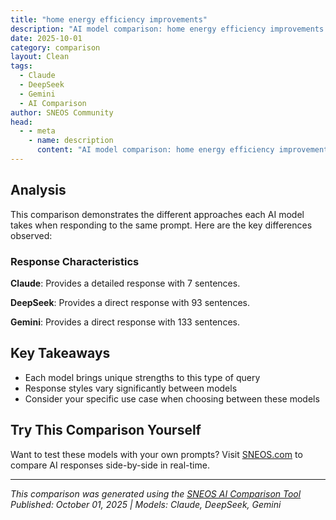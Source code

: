 ```yaml
---
title: "home energy efficiency improvements"
description: "AI model comparison: home energy efficiency improvements..."
date: 2025-10-01
category: comparison
layout: Clean
tags:
  - Claude
  - DeepSeek
  - Gemini
  - AI Comparison
author: SNEOS Community
head:
  - - meta
    - name: description
      content: "AI model comparison: home energy efficiency improvements..."
---
```


<ChatComparison
  title="home energy efficiency improvements"
  prompt="home energy efficiency improvements"
  :responses='{
    "Claude": "# Home Energy Efficiency Improvements\n\n## High-Impact Improvements\n\n### **Insulation \u0026 Air Sealing**\n- **Attic insulation**: Add or upgrade to R-38 to R-60\n- **Wall insulation**: Blown-in cellulose or spray foam\n- **Basement/crawl space**: Insulate foundation walls\n- **Air sealing**: Caulk gaps, weatherstrip doors/windows\n- **Duct sealing**: Seal leaky ductwork (can save 20-30% on heating/cooling)\n\n### **Windows \u0026 Doors**\n- **Double/triple-pane windows**: Look for ENERGY STAR certification\n- **Storm doors**: Cost-effective alternative to full replacement\n- **Window treatments**: Cellular shades, thermal curtains\n\n## HVAC System Upgrades\n\n### **Heating \u0026 Cooling**\n- **High-efficiency HVAC**: 90%\u002B AFUE furnaces, 16\u002B SEER AC units\n- **Heat pumps**: Especially efficient in moderate climates\n- **Smart thermostats**: Can reduce energy use by 10-15%\n- **Regular maintenance**: Clean filters, tune-ups\n\n### **Water Heating**\n- **Tankless water heaters**: Heat on demand\n- **Heat pump water heaters**: 2-3x more efficient than standard electric\n- **Water heater insulation**: Wrap tank and pipes\n- **Low-flow fixtures**: Reduce hot water demand\n\n## Appliances \u0026 Lighting\n\n### **Energy-Efficient Appliances**\n- **ENERGY STAR appliances**: 10-50% more efficient\n- **Induction cooktops**: More efficient than gas or electric\n- **Smart power strips**: Eliminate phantom loads\n\n### **Lighting**\n- **LED bulbs**: Use 75% less energy than incandescent\n- **Smart lighting**: Motion sensors, timers, dimmers\n- **Natural lighting**: Skylights, light tubes\n\n## Renewable Energy\n\n### **Solar Options**\n- **Solar panels**: Rooftop or ground-mount systems\n- **Solar water heating**: For domestic hot water\n- **Solar attic fans**: Reduce cooling loads\n\n### **Other Renewables**\n- **Geothermal systems**: Very efficient heating/cooling\n- **Small wind turbines**: Where permitted and viable\n\n## Cost-Effective Quick Wins\n\n### **Low-Cost Improvements**\n- Programmable thermostat ($50-200)\n- LED light bulbs ($5-15 each)\n- Weatherstripping ($20-100)\n- Caulking gaps ($10-50)\n- Insulating water heater ($20-50)\n\n### **Behavioral Changes**\n- Lower thermostat 7-10\u00B0F when away\n- Use ceiling fans (feel 4\u00B0F cooler)\n- Unplug electronics when not in use\n- Wash clothes in cold water\n- Air dry when possible\n\n## Financing \u0026 Incentives\n\n### **Federal Programs**\n- **Tax credits**: Up to 30% for solar, heat pumps, insulation\n- **Rebates**: Check Database of State Incentives (DSIRE)\n\n### **Utility Programs**\n- **Rebates**: Many utilities offer appliance rebates\n- **Energy audits**: Often free or low-cost\n- **Time-of-use rates**: Shift usage to off-peak hours\n\n### **State \u0026 Local**\n- **Property tax exemptions**: For renewable energy\n- **Low-interest loans**: For efficiency improvements\n- **PACE financing**: Property Assessed Clean Energy programs\n\n## Getting Started\n\n### **Priority Order**\n1. **Energy audit**: Identify biggest opportunities\n2. **Air sealing \u0026 insulation**: Foundation improvements\n3. **HVAC optimization**: Tune-up existing or upgrade\n4. **Water heating**: Often overlooked but significant\n5. **Appliances \u0026 lighting**: Replace as needed\n6. **Renewable energy**: Long-term investment\n\n### **Professional Help**\n- **Energy auditor**: Comprehensive assessment\n- **HVAC contractor**: System sizing and installation\n- **Insulation contractor**: Proper installation critical\n- **Solar installer**: Site assessment and system design\n\nWould you like me to elaborate on any specific improvement or help you prioritize based on your home type, climate, or budget?",
    "DeepSeek": "Of course! Home energy efficiency improvements are one of the smartest investments a homeowner can make. They lower your utility bills, increase your comfort, reduce your environmental footprint, and can even boost your home\u0027s value.\n\nHere is a comprehensive guide, broken down from simple, low-cost steps to larger investments.\n\n---\n\n### **The \u0022Low-Hanging Fruit\u0022 (Quick \u0026 Inexpensive)**\n\nThese are the first things you should do. The return on investment is almost immediate.\n\n1.  **Seal Air Leaks:**\n    *   **What to do:** Use caulk to seal cracks and gaps around window frames, door frames, and where pipes or wires enter your home (like around outdoor faucets). Use weatherstripping around operable windows and doors.\n    *   **Cost:** $20 - $100 for materials.\n    *   **Benefit:** Prevents cold/hot air from escaping, reducing your heating and cooling costs by up to 10-20%.\n\n2.  **Upgrade Your Lighting:**\n    *   **What to do:** Replace incandescent and CFL bulbs with LEDs. They use at least 75% less energy and last years longer.\n    *   **Cost:** $2 - $10 per bulb.\n    *   **Benefit:** Instant savings on your electricity bill.\n\n3.  **Use Smart Power Strips:**\n    *   **What to do:** Plug home electronics (TVs, game consoles, computer setups) into smart power strips. These cut power to \u0022vampire\u0022 devices that draw energy even when turned off.\n    *   **Cost:** $20 - $40 per strip.\n    *   **Benefit:** Can save 5-10% on your electric bill by eliminating \u0022phantom loads.\u0022\n\n4.  **Adjust Your Thermostat:**\n    *   **What to do:** Set your thermostat 7-10\u00B0F higher when cooling or lower when heating for 8 hours a day. A **programmable or smart thermostat** can do this automatically.\n    *   **Cost:** $0 for manual adjustment, $50 - $250 for a new thermostat.\n    *   **Benefit:** Can save up to 10% a year on heating and cooling.\n\n5.  **Maintain Your HVAC System:**\n    *   **What to do:** Replace your furnace filter every 1-3 months. A dirty filter makes your system work harder.\n    *   **Cost:** $10 - $50 for a pack of filters.\n    *   **Benefit:** Improves air quality and system efficiency, preventing costly repairs.\n\n---\n\n### **Mid-Range Investments (Good ROI, Moderate Cost)**\n\nThese projects require more upfront investment but offer significant savings and comfort improvements.\n\n1.  **Add Insulation:**\n    *   **Where:** The attic is the most important and easiest place to add insulation. Also consider walls, floors above crawl spaces, and basements.\n    *   **Cost:** A few hundred to a few thousand dollars, depending on the size of your home and insulation type (blown-in cellulose, fiberglass batts, spray foam).\n    *   **Benefit:** One of the most effective ways to reduce heating and cooling costs year-round.\n\n2.  **Upgrade to Energy-Efficient Appliances:**\n    *   **What to look for:** When old appliances (refrigerator, dishwasher, washing machine) need replacing, choose models with the **ENERGY STAR** label.\n    *   **Cost:** Varies widely, but often comparable to standard models.\n    *   **Benefit:** An ENERGY STAR refrigerator uses about 15% less energy than non-certified models. A certified dishwasher uses 12% less energy and 30% less water.\n\n3.  **Seal and Insulate Ducts:**\n    *   **What to do:** Have your ductwork inspected. Sealing leaks and insulating ducts that run through unconditioned spaces (like attics or crawlspaces) can dramatically improve your HVAC system\u0027s efficiency.\n    *   **Cost:** $500 - $2,000.\n    *   **Benefit:** Can improve heating and cooling system efficiency by 20% or more.\n\n4.  **Install Low-Flow Fixtures:**\n    *   **What to do:** Replace old showerheads and faucets with low-flow models. They maintain water pressure while using significantly less water (and less energy to heat that water).\n    *   **Cost:** $20 - $100 per fixture.\n    *   **Benefit:** Reduces water heating costs, which is often the 2nd largest energy expense in a home.\n\n---\n\n### **Major Upgrades (Long-Term Investments)**\n\nThese are big-ticket items with a longer payback period but offer the greatest performance improvements.\n\n1.  **Replace Windows and Doors:**\n    *   **When:** If your windows are old, drafty, single-pane, or have failed seals.\n    *   **What to look for:** ENERGY STAR certified, double or triple-pane windows with Low-E coatings and gas fills.\n    *   **Cost:** $500 - $1,500 per window.\n    *   **Benefit:** Major improvement in comfort, reduction of outside noise, and elimination of drafts.\n\n2.  **Upgrade Your HVAC System:**\n    *   **When:** If your furnace or air conditioner is more than 15 years old, frequently needs repairs, or is inefficient.\n    *   **What to look for:** A high-efficiency system (look for AFUE ratings of 95%\u002B for furnaces and SEER ratings of 16\u002B for ACs). Consider a **heat pump**, which is an extremely efficient all-in-one system for both heating and cooling.\n    *   **Cost:** $5,000 - $15,000\u002B.\n    *   **Benefit:** Can cut your heating and cooling costs by 20-40%.\n\n3.  **Install Solar Panels:**\n    *   **What to do:** Generate your own clean electricity.\n    *   **Cost:** $15,000 - $30,000\u002B before incentives.\n    *   **Benefit:** Can drastically reduce or even eliminate your electric bill. Take advantage of federal tax credits and other local incentives.\n\n4.  **Switch to a Heat Pump Water Heater:**\n    *   **What it is:** An ultra-efficient water heater that moves heat from the surrounding air into the water, rather than generating heat directly.\n    *   **Cost:** $1,500 - $3,000\u002B.\n    *   **Benefit:** Can be 2-3 times more energy-efficient than a conventional electric resistance water heater.\n\n---\n\n### **How to Get Started: A Step-by-Step Plan**\n\n1.  **Get a Home Energy Audit:** This is the most important first step for a systematic approach. A professional auditor (often called an \u0022energy assessor\u0022) will use tools like blower doors and thermal cameras to find exactly where your home is wasting energy. They provide a detailed report prioritizing the most cost-effective improvements.\n    *   **How to find one:** Check with your local utility company, as they often offer audits at a discount or for free.\n\n2.  **Check for Rebates and Incentives:** **This is crucial!** There are many programs that can drastically reduce your costs.\n    *   **Database of State Incentives for Renewables \u0026 Efficiency (DSIRE):** [https://www.dsireusa.org/](https://www.dsireusa.org/) is the most comprehensive source for federal, state, and local incentives.\n    *   **Federal Tax Credits:** The Inflation Reduction Act (IRA) offers significant tax credits for many efficiency upgrades (insulation, windows, HVAC, etc.) and rebates for low- and middle-income households.\n    *   **Utility Rebates:** Your gas and electric company may offer rebates for ENERGY STAR appliances, smart thermostats, and HVAC upgrades.\n\n3.  **Prioritize:** Start with the air sealing and insulation recommendations from your energy audit. These foundational improvements make your heating and cooling systems more effective and are often the best bang for your buck.\n\nBy taking a strategic approach, you can make your home more comfortable, sustainable, and affordable to live in for years to come.",
    "Gemini": "Okay, let\u0027s break down home energy efficiency improvements. I\u0027ll cover different areas of your home, the benefits, and some estimated costs where applicable.  Think of this as a roadmap to a more energy-efficient and comfortable home.\n\n**I. Why Improve Energy Efficiency?**\n\n*   **Lower Utility Bills:** This is the most obvious benefit. You\u0027ll spend less each month on heating, cooling, and electricity.\n*   **Increased Comfort:**  Proper insulation, sealed windows, and efficient HVAC systems create a more consistent and comfortable temperature throughout your home. No more drafty rooms or hot/cold spots.\n*   **Reduced Environmental Impact:** Less energy consumption means a smaller carbon footprint.  You\u0027re contributing to a more sustainable future.\n*   **Increased Home Value:** Energy-efficient homes are becoming increasingly desirable to buyers.  Improvements can boost your home\u0027s market value.\n*   **Quieter Home:** Insulation and window upgrades can significantly reduce outside noise.\n*   **Reduced Maintenance:** Modern, efficient appliances and systems often require less maintenance than older models.\n*   **Government Incentives:** Many governments offer rebates, tax credits, and other incentives for energy-efficient upgrades. Check your local, state/provincial, and federal programs.\n\n**II. Key Areas for Energy Efficiency Improvements**\n\nLet\u0027s go room by room, and system by system, with specific improvement ideas:\n\n**A. Insulation:** *This is one of the most impactful areas for energy savings.*\n\n*   **Attic Insulation:**\n    *   **Problem:** Heat rises, and a significant amount of heat can escape through an uninsulated or poorly insulated attic.\n    *   **Solution:** Add or upgrade attic insulation to the recommended R-value for your climate zone (check with your local building code or energy efficiency guidelines).\n    *   **Types:** Fiberglass batts, blown-in cellulose, spray foam.  Cellulose is a good option for existing attics because it can be blown in easily. Spray foam is excellent for sealing air leaks.\n    *   **Estimated Cost:** $1,000 - $5,000\u002B depending on attic size, existing insulation, and type of insulation.\n    *   **DIY Potential:** Yes, for fiberglass batts or blown-in cellulose (if you have the equipment and safety gear).  Spray foam is generally best left to professionals.\n*   **Wall Insulation:**\n    *   **Problem:**  Heat loss/gain through walls.\n    *   **Solution:** Insulate exterior walls.\n    *   **Types:** Blown-in cellulose (for existing walls), fiberglass batts, rigid foam boards (for new construction or renovations), spray foam.\n    *   **Estimated Cost:** $2,000 - $10,000\u002B depending on the size of your home, existing insulation, and type of insulation.  Requires professional installation in most cases.\n    *   **DIY Potential:** Limited, unless you\u0027re doing a full renovation.\n*   **Basement/Crawlspace Insulation:**\n    *   **Problem:** Cold floors, heat loss through foundation walls.\n    *   **Solution:** Insulate basement or crawlspace walls and/or ceiling.\n    *   **Types:** Rigid foam boards, spray foam, fiberglass batts.\n    *   **Estimated Cost:** $1,000 - $5,000\u002B depending on the size and accessibility of the space.\n    *   **DIY Potential:**  Rigid foam boards can be a DIY project.\n\n**B. Windows and Doors:**\n\n*   **Problem:** Drafts, heat loss/gain, condensation.\n*   **Solution:** Replace old, inefficient windows and doors with energy-efficient models.\n*   **Types of Windows:**\n    *   **Double-pane or Triple-pane:**  Multiple panes of glass with gas (argon or krypton) filling the space between the panes for better insulation.\n    *   **Low-E Coating:**  A thin, transparent coating on the glass that reflects infrared light, reducing heat transfer.\n    *   **ENERGY STAR Certified:**  Look for windows that meet ENERGY STAR requirements for your climate zone.\n*   **Types of Doors:**\n    *   **Solid Core:** Offers better insulation than hollow core doors.\n    *   **Weatherstripping:** Ensure tight seals around the door frame.\n*   **Estimated Cost:** Windows: $300 - $1,000\u002B per window (installed). Doors: $500 - $3,000\u002B per door (installed).\n*   **DIY Potential:** Window and door replacement can be a DIY project if you\u0027re experienced, but professional installation is generally recommended for proper sealing and performance.\n*   **Caulking and Weatherstripping:**\n     *   **Problem:** Gaps around window and door frames.\n     *   **Solution:** Seal gaps with caulk and install weatherstripping to prevent drafts.\n     *   **Estimated Cost:** $20 - $100\u002B for materials.\n     *   **DIY Potential:** Very DIY-friendly.  A simple and cost-effective way to improve energy efficiency.\n\n**C. Heating and Cooling (HVAC):**\n\n*   **Problem:** Inefficient furnace, air conditioner, or heat pump.\n*   **Solution:** Replace old, inefficient systems with ENERGY STAR certified models.\n*   **Furnace:**\n    *   **AFUE (Annual Fuel Utilization Efficiency):**  A measure of furnace efficiency.  Look for models with high AFUE ratings (90% or higher).\n*   **Air Conditioner:**\n    *   **SEER (Seasonal Energy Efficiency Ratio):** A measure of air conditioner efficiency. Look for models with high SEER ratings (15 or higher).\n*   **Heat Pump:**\n    *   **HSPF (Heating Season Performance Factor):** A measure of heating efficiency.\n    *   **SEER (Seasonal Energy Efficiency Ratio):** A measure of cooling efficiency.\n*   **Estimated Cost:** Furnace: $3,000 - $10,000\u002B. Air Conditioner: $3,000 - $8,000\u002B. Heat Pump: $4,000 - $12,000\u002B.\n*   **DIY Potential:** Not recommended. Requires professional installation for proper sizing, safety, and warranty.\n*   **Duct Sealing:**\n     *   **Problem:** Leaky ducts can waste a significant amount of energy.\n     *   **Solution:** Seal ductwork with mastic sealant or metal tape.\n     *   **Estimated Cost:** $500 - $2,000\u002B depending on the size and complexity of the duct system.\n     *   **DIY Potential:** Some duct sealing can be done as a DIY project, but professional duct sealing often involves more advanced techniques and equipment.\n*   **Programmable Thermostat:**\n     *   **Problem:** Heating and cooling your home when you\u0027re not there.\n     *   **Solution:** Install a programmable thermostat to automatically adjust the temperature based on your schedule.\n     *   **Estimated Cost:** $50 - $300.\n     *   **DIY Potential:** Easy DIY installation.\n*   **Smart Thermostats:**  Learn your habits and adjust automatically. Can be controlled remotely.\n\n**D. Water Heating:**\n\n*   **Problem:** Inefficient water heater.\n*   **Solution:** Replace old water heater with an energy-efficient model.\n*   **Types:**\n    *   **Tankless Water Heater:** Heats water on demand, eliminating standby heat loss.\n    *   **Heat Pump Water Heater:** Uses electricity to move heat from the surrounding air to heat the water.  Very efficient.\n    *   **Solar Water Heater:** Uses solar energy to heat water.\n*   **Estimated Cost:** Tankless: $1,000 - $3,000\u002B. Heat Pump: $1,200 - $2,500\u002B. Solar: $3,000 - $8,000\u002B.\n*   **DIY Potential:** Not recommended. Requires professional installation for plumbing and electrical connections.\n*   **Insulate Your Water Heater Tank:**  Even with a newer model, insulating the tank further can reduce heat loss.\n*   **Low-Flow Showerheads and Faucets:** Reduce water consumption without sacrificing water pressure.\n\n**E. Lighting:**\n\n*   **Problem:** Inefficient incandescent light bulbs.\n*   **Solution:** Replace incandescent bulbs with LEDs (Light Emitting Diodes).\n*   **Benefits of LEDs:**\n    *   Use up to 75% less energy than incandescent bulbs.\n    *   Last much longer (10-25 times longer).\n    *   Produce less heat.\n*   **Estimated Cost:**  LED bulbs are slightly more expensive than incandescent bulbs initially, but they save money in the long run due to their energy efficiency and long lifespan.\n*   **DIY Potential:** Very DIY-friendly.\n*  **Use timers or motion sensors** for outdoor lighting.\n\n**F. Appliances:**\n\n*   **Problem:** Old, inefficient appliances.\n*   **Solution:** Replace old appliances with ENERGY STAR certified models.\n*   **Appliances to Consider:** Refrigerator, dishwasher, washing machine, dryer.\n*   **Estimated Cost:** Varies widely depending on the appliance.\n*   **DIY Potential:**  Appliance replacement is generally a DIY project, but you may need help with plumbing or electrical connections.\n* **Unplug electronics when not in use:** Many devices consume power even when turned off (\u0022phantom load\u0022).\n\n**G. Other Energy-Saving Tips:**\n\n*   **Seal Air Leaks:**  In addition to windows and doors, look for air leaks around pipes, wiring, and other penetrations in walls and ceilings.  Use caulk or expanding foam to seal these leaks.\n*   **Plant Trees:** Shade your home from the sun to reduce cooling costs.\n*   **Use Ceiling Fans:**  Ceiling fans can help circulate air and make you feel cooler in the summer and warmer in the winter.  Make sure the fan is rotating in the correct direction for the season.\n*   **Close Curtains and Blinds:** During the day, close curtains and blinds to block sunlight and reduce heat gain.\n*   **Regular Maintenance:**  Schedule regular maintenance for your HVAC system to ensure it\u0027s running efficiently. Change air filters regularly.\n*   **Home Energy Audit:** A professional energy audit can identify areas where your home is losing energy and recommend specific improvements.\n\n**III. Prioritizing Improvements:**\n\n*   **Start with the Low-Hanging Fruit:**  Simple and inexpensive improvements like replacing light bulbs, sealing air leaks, and installing a programmable thermostat can have a significant impact.\n*   **Focus on Areas with the Biggest Impact:**  Insulation and HVAC upgrades typically offer the largest energy savings.\n*   **Consider Your Budget:**  Make a list of improvements and prioritize them based on your budget and energy savings potential.\n*   **Check for Rebates and Incentives:**  Take advantage of any government rebates or tax credits that are available.\n*   **Get Multiple Quotes:**  If you\u0027re hiring a contractor, get quotes from several different companies before making a decision.\n\n**IV. Important Considerations:**\n\n*   **Climate Zone:**  The best energy-efficient improvements for your home will depend on your climate zone.  Homes in colder climates will benefit more from insulation upgrades, while homes in hotter climates will benefit more from window and shading improvements.\n*   **Building Codes:**  Make sure any improvements you make comply with local building codes.\n*   **Professional Advice:**  Consult with a qualified contractor or energy auditor for personalized recommendations.\n\nThis information provides a comprehensive overview of home energy efficiency improvements.  Remember to do your research, prioritize your needs, and take advantage of any available incentives. Good luck!\n"
  }'
  published-date="17:21"
/>

## Analysis

This comparison demonstrates the different approaches each AI model takes when responding to the same prompt. Here are the key differences observed:

### Response Characteristics

**Claude**: Provides a detailed response with 7 sentences. 

**DeepSeek**: Provides a direct response with 93 sentences. 

**Gemini**: Provides a direct response with 133 sentences. 

## Key Takeaways

- Each model brings unique strengths to this type of query
- Response styles vary significantly between models
- Consider your specific use case when choosing between these models

## Try This Comparison Yourself

Want to test these models with your own prompts? Visit [SNEOS.com](https://sneos.com) to compare AI responses side-by-side in real-time.

---

*This comparison was generated using the [SNEOS AI Comparison Tool](https://sneos.com)*
*Published: October 01, 2025 | Models: Claude, DeepSeek, Gemini*
